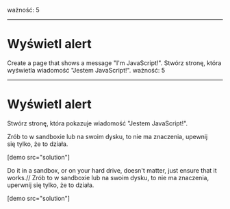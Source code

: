 ważność: 5

---

# Wyświetl alert

Create a page that shows a message "I'm JavaScript!". Stwórz stronę, która wyświetla wiadomość "Jestem JavaScript!".
ważność: 5

---

# Wyświetl alert

Stwórz stronę, która pokazuje wiadomość "Jestem JavaScript!".

Zrób to w sandboxie lub na swoim dysku, to nie ma znaczenia, upewnij się tylko, że to działa.

[demo src="solution"]


Do it in a sandbox, or on your hard drive, doesn't matter, just ensure that it works.// Zrób to w sandboxie lub na swoim dysku, to nie ma znaczenia, uperwnij się tylko, że to działa.

[demo src="solution"]

